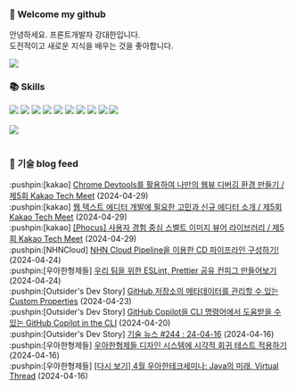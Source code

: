### 👋 Welcome my github

안녕하세요. 프론트개발자 강대한입니다.
<br>
도전적이고 새로운 지식을 배우는 것을 좋아합니다.

<!--
![header](https://capsule-render.vercel.app/api?type=Waving&color=auto&height=300&section=header&text=Welcome&fontAlignY=40&desc=KangDaeHan%20github%20&descSize=20&descAlignY=55&animation=fadeIn&fontSize=90)

**KangDaeHan/KangDaeHan** is a ✨ _special_ ✨ repository because its `README.md` (this file) appears on your GitHub profile.

Here are some ideas to get you started:

- 🔭 I’m currently working on ...
- 🌱 I’m currently learning ...
- 👯 I’m looking to collaborate on ...
- 🤔 I’m looking for help with ...
- 💬 Ask me about ...
- 📫 How to reach me: ...
- 😄 Pronouns: ...
- ⚡ Fun fact: ...
-->

<a href="https://twinfamily.github.io" target="_blank"><img src="https://img.shields.io/badge/Blog-121D33?style=flat-square&logo=blogger&logoColor=ffffff"/></a>

### :books: Skills
<a href="#" target="_blank"><img src="https://img.shields.io/badge/React-61DAFB?style=flat-square&logo=react&logoColor=ffffff"/></a>
<a href="#" target="_blank"><img src="https://img.shields.io/badge/Html5-E34F26?style=flat-square&logo=html5&logoColor=ffffff"/></a>
<a href="#" target="_blank"><img src="https://img.shields.io/badge/Javascript-F7DF1E?style=flat-square&logo=javascript&logoColor=ffffff"/></a>
<a href="#" target="_blank"><img src="https://img.shields.io/badge/Cssmodules-000000?style=flat-square&logo=cssmodules&logoColor=ffffff"/></a>
<a href="#" target="_blank"><img src="https://img.shields.io/badge/Node.js-339933?style=flat-square&logo=nodedotjs&logoColor=ffffff"/></a>
<a href="#" target="_blank"><img src="https://img.shields.io/badge/Typescript-3178C6?style=flat-square&logo=typescript&logoColor=ffffff"/></a>
<a href="#" target="_blank"><img src="https://img.shields.io/badge/Git-F05032?style=flat-square&logo=git&logoColor=ffffff"/></a>
<a href="#" target="_blank"><img src="https://img.shields.io/badge/Gitlab-FC6D26?style=flat-square&logo=gitlab&logoColor=ffffff"/></a>
<a href="#" target="_blank"><img src="https://img.shields.io/badge/Webpack-8DD6F9?style=flat-square&logo=webpack&logoColor=ffffff"/></a>
<a href="#" target="_blank"><img src="https://img.shields.io/badge/Vite-646CFF?style=flat-square&logo=vite&logoColor=ffffff"/></a>
<br><br>
<img src="https://github-readme-stats.vercel.app/api/top-langs/?username=KangDaeHan&layout=compact">
<br><br>
### :round_pushpin: 기술 blog feed
<!-- BLOG-POST-LIST:START --><div>:pushpin:[kakao] <a target="_blank" href="https://tech.kakao.com/2024/04/29/techmeet-webview-debugging/">Chrome Devtools를 활용하여 나만의 웹뷰 디버깅 환경 만들기 / 제5회 Kakao Tech Meet</a> (2024-04-29)</div><div>:pushpin:[kakao] <a target="_blank" href="https://tech.kakao.com/2024/04/29/techmeet-web-editor/">웹 텍스트 에디터 개발에 필요한 고민과 신규 에디터 소개 / 제5회 Kakao Tech Meet</a> (2024-04-29)</div><div>:pushpin:[kakao] <a target="_blank" href="https://tech.kakao.com/2024/04/29/techmeet-image-viewer/">[Phocus] 사용자 경험 중심 스벨트 이미지 뷰어 라이브러리 / 제5회 Kakao Tech Meet</a> (2024-04-29)</div><div>:pushpin:[NHNCloud] <a target="_blank" href="https://meetup.nhncloud.com/posts/380">NHN Cloud Pipeline을 이용한 CD 파이프라인 구성하기!</a> (2024-04-24)</div><div>:pushpin:[우아한형제들] <a target="_blank" href="https://techblog.woowahan.com/15903/">우리 팀을 위한 ESLint, Prettier 공유 컨피그 만들어보기</a> (2024-04-24)</div><div>:pushpin:[Outsider's Dev Story] <a target="_blank" href="https://blog.outsider.ne.kr/1718">GitHub 저장소의 메타데이터를 관리할 수 있는 Custom Properties</a> (2024-04-23)</div><div>:pushpin:[Outsider's Dev Story] <a target="_blank" href="https://blog.outsider.ne.kr/1717">GitHub Copilot을 CLI 명령어에서 도움받을 수 있는 GitHub Copilot in the CLI</a> (2024-04-20)</div><div>:pushpin:[Outsider's Dev Story] <a target="_blank" href="https://blog.outsider.ne.kr/1716">기술 뉴스 #244 : 24-04-16</a> (2024-04-16)</div><div>:pushpin:[우아한형제들] <a target="_blank" href="https://techblog.woowahan.com/17081/">우아한형제들 디자인 시스템에 시각적 회귀 테스트 적용하기</a> (2024-04-16)</div><div>:pushpin:[우아한형제들] <a target="_blank" href="https://techblog.woowahan.com/17163/">[다시 보기] 4월 우아한테크세미나: Java의 미래, Virtual Thread</a> (2024-04-16)</div><!-- BLOG-POST-LIST:END -->

<!-- ![Anurag's GitHub stats](https://github-readme-stats.vercel.app/api?username=KangDaeHan&show_icons=true&theme=radical) -->
<!--
### 📫 Blog
<table><tbody><tr>
<td>
    <a href="https://yeonyeon.tistory.com/312">
        <div>[인프콘 후기] 2023 INFCON </div>
    </a>
    <div>1. 인프콘에 참가하다 🙂 어떻게 참가할 수 있었는가 때는 2023년 7월 18일 12시 48분. 인프콘 추첨 결과 공개까지 12... </div>
    <div>23.08.16</div>
</td>
<td>
    <a href="https://yeonyeon.tistory.com/311">
        <img width="100%" src="/img/8066187260670780795.png"/><br/>
        <div>[Git] 머지 커밋 revert 하기 </div>
    </a>
    <div>🤔 git revert란? git revert란 일부 기존의 커밋들을 되돌리는 작업이다. git reset과는 다른 것이, git reset은 기... </div>
    <div>23.08.13</div>
</td>
<td>
    <a href="https://yeonyeon.tistory.com/310">
        <img width="100%" src="/img/9188834980247484156.png"/><br/>
        <div>[Spring Batch] 개념부터 코드까지 </div>
    </a>
    <div>목차 1. Spring Batch란? 2. Spring Batch 구조 3. 기본적인 세팅 4. Job, Step 5. ItemReader, ItemProcessor,  ItemW... </div>
    <div>23.07.21</div>
</td>
</tr>
</tbody></table>
-->
